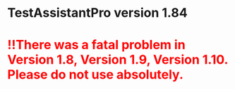# TestAssistantPro version 1.84

# <span style="color:red">!!There was a fatal problem in Version 1.8, Version 1.9, Version 1.10. Please do not use absolutely.</span>
